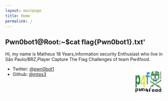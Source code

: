 ```yaml
---
layout: mainpage
title: Home
permalink: /
---
```


## Pwn0bot1@Root:~$cat flag{Pwn0bot1}.txt'


Hi, my name is Matheus
18 Years,information security Enthusiast who live in São Paulo/BRZ,Player Capture The Flag Challenges of team Pw4food.


<img src="/images/p4f.png" style="width:7em; height:7em; float:right;" />




* Twitter: [@pwn0bot1](https://twitter.com/pwn0bot1)
* Github: [@mtps3](https://github.com/mtps3)

